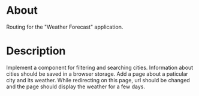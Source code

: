 # About
Routing for the "Weather Forecast" application.
# Description
Implement a component for filtering and searching cities. Information about cities should be saved in a browser storage. Add a page about a paticular city and its weather. While redirecting on this page, url should be changed and the page should display the weather for a few days.